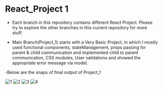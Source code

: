 # React_Project 1

- Each branch in this repository contains different React Project. Please try to explore the other branches in this current repository for more stuff.

- Main Branch(Project_1) starts with a Very Basic Project, in which I mostly used functional components, stateManagement, props passing for parent & child communication and implemented child to parent communication, CSS modules, User validations and showed the appropriate error message via model.


-Below are the snaps of final output of Project_1


![1](https://user-images.githubusercontent.com/30532819/162411723-3b5950e4-b2f7-4a0a-932d-ce134bdd2b8e.png)
![2](https://user-images.githubusercontent.com/30532819/162411743-ba1f158e-ab71-41e7-adea-22435d83ad69.png)
![3](https://user-images.githubusercontent.com/30532819/162411750-f71657bb-1d9b-4f99-8467-c8d713aa4c16.png)
![4](https://user-images.githubusercontent.com/30532819/162411759-197fda48-c21d-4e8a-a3ee-0b337f2ff7dc.png)
